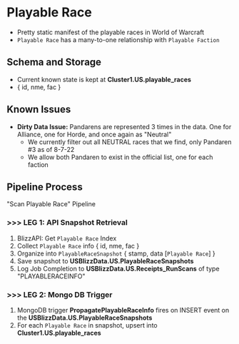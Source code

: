 # Playable Race

- Pretty static manifest of the playable races in World of Warcraft
- `Playable Race` has a many-to-one relationship with `Playable Faction`


## Schema and Storage
- Current known state is kept at **Cluster1.US.playable_races**
- { id, nme, fac }

## Known Issues
- **Dirty Data Issue:** Pandarens are represented 3 times in the data. One for Alliance, one for Horde, and once again as "Neutral"
  - We currently filter out all NEUTRAL races that we find, only Pandaren #3 as of 8-7-22
  - We allow both Pandaren to exist in the official list, one for each faction


## Pipeline Process
"Scan Playable Race" Pipeline

### >>> LEG 1: API Snapshot Retrieval
1. BlizzAPI: Get `Playable Race` Index
1. Collect `Playable Race` info { id, nme, fac }
1. Organize into `PlayableRaceSnapshot` { stamp, data [`Playable Race`] }
1. Save snapshot to **USBlizzData.US.PlayableRaceSnapshots**
1. Log Job Completion to **USBlizzData.US.Receipts_RunScans** of type "PLAYABLERACEINFO"

### >>> LEG 2: Mongo DB Trigger
1. MongoDB trigger **PropagatePlayableRaceInfo** fires on INSERT event on the **USBlizzData.US.PlayableRaceSnapshots**
1. For each `Playable Race` in snapshot, upsert into **Cluster1.US.playable_races**